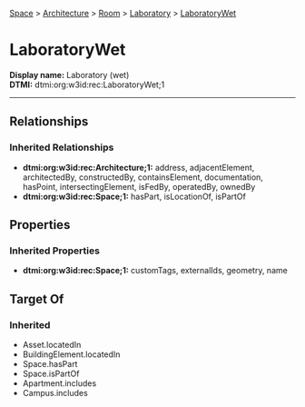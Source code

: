 [Space](../../../Space.md) > [Architecture](../../Architecture.md) > [Room](../Room.md) > [Laboratory](Laboratory.md) > [LaboratoryWet](#)
# LaboratoryWet

**Display name:** Laboratory (wet)<br />
**DTMI:** dtmi:org:w3id:rec:LaboratoryWet;1

---
## Relationships
### Inherited Relationships
* **dtmi:org:w3id:rec:Architecture;1:** address, adjacentElement, architectedBy, constructedBy, containsElement, documentation, hasPoint, intersectingElement, isFedBy, operatedBy, ownedBy
* **dtmi:org:w3id:rec:Space;1:** hasPart, isLocationOf, isPartOf
## Properties
### Inherited Properties
* **dtmi:org:w3id:rec:Space;1:** customTags, externalIds, geometry, name
## Target Of
### Inherited
* Asset.locatedIn
* BuildingElement.locatedIn
* Space.hasPart
* Space.isPartOf
* Apartment.includes
* Campus.includes
